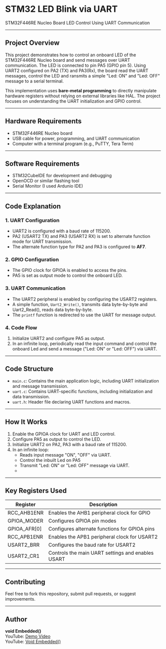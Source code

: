 # STM32 LED Blink via UART

STM32F446RE Nucleo Board LED Control Using UART Communication

---

## Project Overview

This project demonstrates how to control an onboard LED of the STM32F446RE Nucleo board and send messages over UART communication. The LED is connected to pin PA5 (GPIO pin 5). Using UART2 configured on PA2 (TX) and PA3(Rx), the board read the UART messages, control the LED and ransmits a simple "Led: ON" and "Led: OFF" message to a serial terminal.

This implementation uses **bare-metal programming** to directly manipulate hardware registers without relying on external libraries like HAL. The project focuses on understanding the UART initialization and GPIO control.

---

## Hardware Requirements

- STM32F446RE Nucleo board  
- USB cable for power, programming, and UART communication  
- Computer with a terminal program (e.g., PuTTY, Tera Term)  

---

## Software Requirements

- STM32CubeIDE for development and debugging  
- OpenOCD or similar flashing tool
- Serial Monitor (I used Ardunio IDE)

---

## Code Explanation

### 1. **UART Configuration**
- UART2 is configured with a baud rate of 115200.  
- PA2 (USART2 TX) and PA3 (USART2 RX) is set to alternate function mode for UART transmission.  
- The alternate function type for PA2 and PA3 is configured to **AF7**.  

### 2. **GPIO Configuration**
- The GPIO clock for GPIOA is enabled to access the pins.  
- PA5 is set as output mode to control the onboard LED.  

### 3. **UART Communication**
- The UART2 peripheral is enabled by configuring the USART2 registers.  
- A simple function, `Uart2_Write()`, transmits data byte-by-byte and Uart2_Read(), reads data byte-by-byte.  
- The `printf` function is redirected to use the UART for message output.  

### 4. **Code Flow**
1. Initialize UART2 and configure PA5 as output.  
2. In an infinite loop, periodically read the input command and control the onboard Led and send a message ("Led: ON" or "Led: OFF") via UART.  

---

## Code Structure

- `main.c`: Contains the main application logic, including UART initialization and message transmission.  
- `uart.c`: Contains UART-specific functions, including initialization and data transmission.  
- `uart.h`: Header file declaring UART functions and macros.  

---

## How It Works

1. Enable the GPIOA clock for UART and LED control.  
2. Configure PA5 as output to control the LED.  
3. Initialize UART2 on PA2, PA3 with a baud rate of 115200.  
4. In an infinite loop:
   - Reads input message "ON", "OFF" via UART.
   - Control the inbuilt Led on PA5  
   - Transmit "Led: ON" or "Led: OFF" message via UART.
   - 
---

## Key Registers Used

| Register         | Description                                       |
|------------------|---------------------------------------------------|
| RCC_AHB1ENR      | Enables the AHB1 peripheral clock for GPIO        |
| GPIOA_MODER      | Configures GPIOA pin modes                        |
| GPIOA_AFR[0]     | Configures alternate functions for GPIOA pins     |
| RCC_APB1ENR      | Enables the APB1 peripheral clock for USART2      |
| USART2_BRR       | Configures the baud rate for USART2               |
| USART2_CR1       | Controls the main UART settings and enables USART |

---

## Contributing

Feel free to fork this repository, submit pull requests, or suggest improvements.

---

## Author

**void Embedded()**  
YouTube: [Demo Video](https://youtu.be/zIiSWf3xD7U?si=LFMOYNQfNkT6B5DN)  
YouTube: [Void Embedded()](https://youtube.com/@void_embedded?si=LfwY5p6dR7dW5s0p)
```
